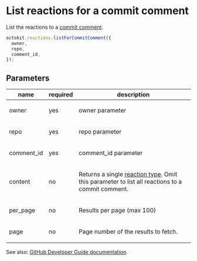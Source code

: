 # List reactions for a commit comment

List the reactions to a [commit comment](https://developer.github.com/v3/repos/comments/).

```js
octokit.reactions.listForCommitComment({
  owner,
  repo,
  comment_id,
});
```

## Parameters

<table>
  <thead>
    <tr>
      <th>name</th>
      <th>required</th>
      <th>description</th>
    </tr>
  </thead>
  <tbody>
    <tr><td>owner</td><td>yes</td><td>

owner parameter

</td></tr>
<tr><td>repo</td><td>yes</td><td>

repo parameter

</td></tr>
<tr><td>comment_id</td><td>yes</td><td>

comment_id parameter

</td></tr>
<tr><td>content</td><td>no</td><td>

Returns a single [reaction type](https://developer.github.com/v3/reactions/#reaction-types). Omit this parameter to list all reactions to a commit comment.

</td></tr>
<tr><td>per_page</td><td>no</td><td>

Results per page (max 100)

</td></tr>
<tr><td>page</td><td>no</td><td>

Page number of the results to fetch.

</td></tr>
  </tbody>
</table>

See also: [GitHub Developer Guide documentation](https://developer.github.com/v3/reactions/#list-reactions-for-a-commit-comment).

